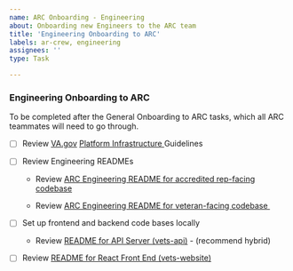 ```yaml
---
name: ARC Onboarding - Engineering
about: Onboarding new Engineers to the ARC team
title: 'Engineering Onboarding to ARC'
labels: ar-crew, engineering
assignees: ''
type: Task

---
```


### Engineering Onboarding to ARC

To be completed after the General Onboarding to ARC tasks, which all ARC teammates will need to go through.

- [ ] Review [VA.gov](http://va.gov) [Platform Infrastructure ](https://depo-platform-documentation.scrollhelp.site/developer-docs/infrastructure)Guidelines

- [ ] Review Engineering READMEs

  - Review [ARC Engineering README for accredited rep-facing codebase](https://github.com/department-of-veterans-affairs/va.gov-team/tree/master/products/accredited-representative-facing/engineering) 

  - Review [ARC Engineering README for veteran-facing codebase ](https://github.com/department-of-veterans-affairs/va.gov-team/tree/master/products/accredited-representation-management/engineering-onboarding)

- [ ] Set up frontend and backend code bases locally

  - Review [README for API Server (vets-api)](https://github.com/department-of-veterans-affairs/vets-api/blob/master/README.md#base-setup) - (recommend hybrid)

- [ ] Review [README for React Front End (vets-website)](https://github.com/department-of-veterans-affairs/vets-website?tab=readme-ov-file#building-vets-website)

